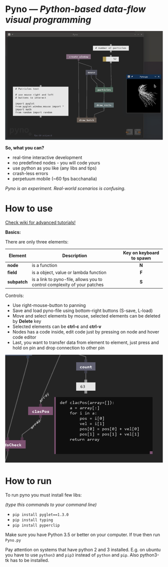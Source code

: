 # Pyno — *Python-based data-flow visual programming*
![Pyno](screenshots/particles.png)

**So, what you can?**
- real-time interactive development
- no predefined nodes - you will code yours 
- use python as you like (any libs and tips)
- crash-less errors
- perpetuum mobile (~60 fps bacchanalia)

*Pyno is an experiment. Real-world scenarios is confusing.*

# How to use

[Check wiki for advanced tutorials!](https://github.com/honix/Pyno/wiki)

**Basics:**

There are only three elements:

| Element | Description | Key on keyboard to spawn |
|-|-|:-:|
| **node** | is a function | **N** |
| **field** | is a object, value or lambda function | **F** |
| **subpatch** | is a link to pyno-file, allows you to control complexity of your patches | **S** |

Controls:
- Use right-mouse-button to panning
- Save and load pyno-file using bottom-right buttons (S-save, L-load)
- Move and select elements by mouse, selected elements can be deleted by **Delete** key
- Selected elements can be **ctrl-c** and **ctrl-v**
- Nodes has a code inside, edit code just by pressing on node and hover code editor
- Last, you want to transfer data from element to element, just press and hold on pin and drop connection to other pin

![Pyno](screenshots/edit.png)

# How to run
To run pyno you must install few libs:

*(type this commands to your command line)*

* ```pip install pyglet==1.3.0```
* ```pip install typing```
* ```pip install pyperclip```

Make sure you have Python 3.5 or better on your computer. If true then run ```Pyno.py```

Pay attention on systems that have python 2 and 3 installed. E.g. on ubuntu you have to use
`python3` and `pip3` instead of `python` and `pip`. Also python3-tk has to be installed.
